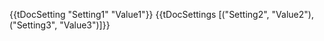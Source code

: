 {{tDocSetting "Setting1" "Value1"}}
{{tDocSettings [("Setting2", "Value2"),("Setting3", "Value3")]}}